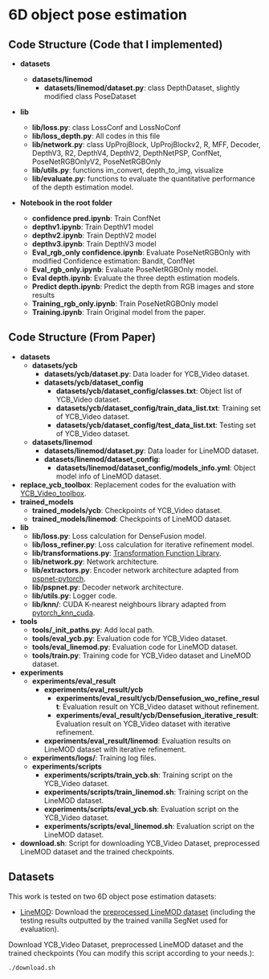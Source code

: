 # 6D object pose estimation

## Code Structure (Code that I implemented)

* **datasets**
	* **datasets/linemod**
		* **datasets/linemod/dataset.py**: class DepthDataset, slightly modified class PoseDataset
* **lib**
	* **lib/loss.py**: class LossConf and LossNoConf
	* **lib/loss_depth.py**: All codes in this file
    * **lib/network.py**: class UpProjBlock, UpProjBlockv2, R, MFF, Decoder, DepthV3, R2, DepthV4, DepthV2, DepthNetPSP, ConfNet, PoseNetRGBOnlyV2, PoseNetRGBOnly
	* **lib/utils.py**: functions im_convert, depth_to_img, visualize
	* **lib/evaluate.py**: functions to evaluate the quantitative performance of the depth estimation model.

* **Notebook in the root folder**
	* **confidence pred.ipynb**: Train ConfNet
    * **depthv1.ipynb**: Train DepthV1 model
    * **depthv2.ipynb**: Train DepthV2 model
    * **depthv3.ipynb**: Train DepthV3 model
    * **Eval_rgb_only confidence.ipynb**: Evaluate PoseNetRGBOnly with modified Confidence estimation: Bandit, ConfNet
    * **Eval_rgb_only.ipynb**: Evaluate PoseNetRGBOnly model.
    * **Eval depth.ipynb**: Evaluate the three depth estimation models.
    * **Predict depth.ipynb**: Predict the depth from RGB images and store results
    * **Training_rgb_only.ipynb**: Train PoseNetRGBOnly model
    * **Training.ipynb**: Train Original model from the paper.

## Code Structure (From Paper)

* **datasets**
	* **datasets/ycb**
		* **datasets/ycb/dataset.py**: Data loader for YCB_Video dataset.
		* **datasets/ycb/dataset_config**
			* **datasets/ycb/dataset_config/classes.txt**: Object list of YCB_Video dataset.
			* **datasets/ycb/dataset_config/train_data_list.txt**: Training set of YCB_Video dataset.
			* **datasets/ycb/dataset_config/test_data_list.txt**: Testing set of YCB_Video dataset.
	* **datasets/linemod**
		* **datasets/linemod/dataset.py**: Data loader for LineMOD dataset.
		* **datasets/linemod/dataset_config**: 
			* **datasets/linemod/dataset_config/models_info.yml**: Object model info of LineMOD dataset.
* **replace_ycb_toolbox**: Replacement codes for the evaluation with [YCB_Video_toolbox](https://github.com/yuxng/YCB_Video_toolbox).
* **trained_models**
	* **trained_models/ycb**: Checkpoints of YCB_Video dataset.
	* **trained_models/linemod**: Checkpoints of LineMOD dataset.
* **lib**
	* **lib/loss.py**: Loss calculation for DenseFusion model.
	* **lib/loss_refiner.py**: Loss calculation for iterative refinement model.
	* **lib/transformations.py**: [Transformation Function Library](https://www.lfd.uci.edu/~gohlke/code/transformations.py.html).
    * **lib/network.py**: Network architecture.
    * **lib/extractors.py**: Encoder network architecture adapted from [pspnet-pytorch](https://github.com/Lextal/pspnet-pytorch).
    * **lib/pspnet.py**: Decoder network architecture.
    * **lib/utils.py**: Logger code.
    * **lib/knn/**: CUDA K-nearest neighbours library adapted from [pytorch_knn_cuda](https://github.com/chrischoy/pytorch_knn_cuda).
* **tools**
	* **tools/_init_paths.py**: Add local path.
	* **tools/eval_ycb.py**: Evaluation code for YCB_Video dataset.
	* **tools/eval_linemod.py**: Evaluation code for LineMOD dataset.
	* **tools/train.py**: Training code for YCB_Video dataset and LineMOD dataset.
* **experiments**
	* **experiments/eval_result**
		* **experiments/eval_result/ycb**
			* **experiments/eval_result/ycb/Densefusion_wo_refine_result**: Evaluation result on YCB_Video dataset without refinement.
			* **experiments/eval_result/ycb/Densefusion_iterative_result**: Evaluation result on YCB_Video dataset with iterative refinement.
		* **experiments/eval_result/linemod**: Evaluation results on LineMOD dataset with iterative refinement.
	* **experiments/logs/**: Training log files.
	* **experiments/scripts**
		* **experiments/scripts/train_ycb.sh**: Training script on the YCB_Video dataset.
		* **experiments/scripts/train_linemod.sh**: Training script on the LineMOD dataset.
		* **experiments/scripts/eval_ycb.sh**: Evaluation script on the YCB_Video dataset.
		* **experiments/scripts/eval_linemod.sh**: Evaluation script on the LineMOD dataset.
* **download.sh**: Script for downloading YCB_Video Dataset, preprocessed LineMOD dataset and the trained checkpoints.



## Datasets

This work is tested on two 6D object pose estimation datasets:

* [LineMOD](http://campar.in.tum.de/Main/StefanHinterstoisser): Download the [preprocessed LineMOD dataset](https://drive.google.com/drive/folders/19ivHpaKm9dOrr12fzC8IDFczWRPFxho7) (including the testing results outputted by the trained vanilla SegNet used for evaluation).

Download YCB_Video Dataset, preprocessed LineMOD dataset and the trained checkpoints (You can modify this script according to your needs.):
```	
./download.sh
```
